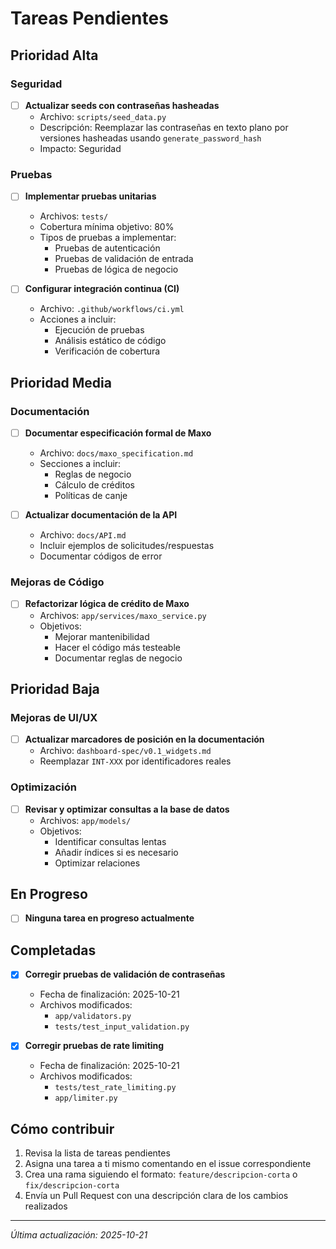 # Tareas Pendientes

## Prioridad Alta

### Seguridad
- [ ] **Actualizar seeds con contraseñas hasheadas**
  - Archivo: `scripts/seed_data.py`
  - Descripción: Reemplazar las contraseñas en texto plano por versiones hasheadas usando `generate_password_hash`
  - Impacto: Seguridad

### Pruebas
- [ ] **Implementar pruebas unitarias**
  - Archivos: `tests/`
  - Cobertura mínima objetivo: 80%
  - Tipos de pruebas a implementar:
    - Pruebas de autenticación
    - Pruebas de validación de entrada
    - Pruebas de lógica de negocio

- [ ] **Configurar integración continua (CI)**
  - Archivo: `.github/workflows/ci.yml`
  - Acciones a incluir:
    - Ejecución de pruebas
    - Análisis estático de código
    - Verificación de cobertura

## Prioridad Media

### Documentación
- [ ] **Documentar especificación formal de Maxo**
  - Archivo: `docs/maxo_specification.md`
  - Secciones a incluir:
    - Reglas de negocio
    - Cálculo de créditos
    - Políticas de canje

- [ ] **Actualizar documentación de la API**
  - Archivo: `docs/API.md`
  - Incluir ejemplos de solicitudes/respuestas
  - Documentar códigos de error

### Mejoras de Código
- [ ] **Refactorizar lógica de crédito de Maxo**
  - Archivos: `app/services/maxo_service.py`
  - Objetivos:
    - Mejorar mantenibilidad
    - Hacer el código más testeable
    - Documentar reglas de negocio

## Prioridad Baja

### Mejoras de UI/UX
- [ ] **Actualizar marcadores de posición en la documentación**
  - Archivo: `dashboard-spec/v0.1_widgets.md`
  - Reemplazar `INT-XXX` por identificadores reales

### Optimización
- [ ] **Revisar y optimizar consultas a la base de datos**
  - Archivos: `app/models/`
  - Objetivos:
    - Identificar consultas lentas
    - Añadir índices si es necesario
    - Optimizar relaciones

## En Progreso

- [ ] **Ninguna tarea en progreso actualmente**

## Completadas

- [x] **Corregir pruebas de validación de contraseñas**
  - Fecha de finalización: 2025-10-21
  - Archivos modificados:
    - `app/validators.py`
    - `tests/test_input_validation.py`

- [x] **Corregir pruebas de rate limiting**
  - Fecha de finalización: 2025-10-21
  - Archivos modificados:
    - `tests/test_rate_limiting.py`
    - `app/limiter.py`

## Cómo contribuir

1. Revisa la lista de tareas pendientes
2. Asigna una tarea a ti mismo comentando en el issue correspondiente
3. Crea una rama siguiendo el formato: `feature/descripcion-corta` o `fix/descripcion-corta`
4. Envía un Pull Request con una descripción clara de los cambios realizados

---

*Última actualización: 2025-10-21*
